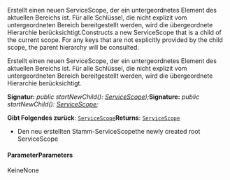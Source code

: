 <span data-ttu-id="fb10b-p101">Erstellt einen neuen ServiceScope, der ein untergeordnetes Element des aktuellen Bereichs ist. Für alle Schlüssel, die nicht explizit vom untergeordneten Bereich bereitgestellt werden, wird die übergeordnete Hierarchie berücksichtigt.</span><span class="sxs-lookup"><span data-stu-id="fb10b-p101">Constructs a new ServiceScope that is a child of the current scope. For any keys that are not explicitly provided by the child scope, the parent hierarchy will be consulted.</span></span>




Erstellt einen neuen ServiceScope, der ein untergeordnetes Element des aktuellen Bereichs ist. Für alle Schlüssel, die nicht explizit vom untergeordneten Bereich bereitgestellt werden, wird die übergeordnete Hierarchie berücksichtigt.

<span data-ttu-id="fb10b-104">**Signatur:** _public startNewChild(): [ServiceScope](../sp-core-library/servicescope.md));_</span><span class="sxs-lookup"><span data-stu-id="fb10b-104">**Signature:** _public startNewChild(): [ServiceScope](../sp-core-library/servicescope.md);_</span></span>

<span data-ttu-id="fb10b-105">**Gibt Folgendes zurück**: [`ServiceScope`](../sp-core-library/servicescope.md)</span><span class="sxs-lookup"><span data-stu-id="fb10b-105">**Returns**: [`ServiceScope`](../sp-core-library/servicescope.md)</span></span>



- <span data-ttu-id="fb10b-106">Den neu erstellten Stamm-ServiceScope</span><span class="sxs-lookup"><span data-stu-id="fb10b-106">the newly created root ServiceScope</span></span>

#### <a name="parameters"></a><span data-ttu-id="fb10b-107">Parameter</span><span class="sxs-lookup"><span data-stu-id="fb10b-107">Parameters</span></span>
<span data-ttu-id="fb10b-108">Keine</span><span class="sxs-lookup"><span data-stu-id="fb10b-108">None</span></span>


